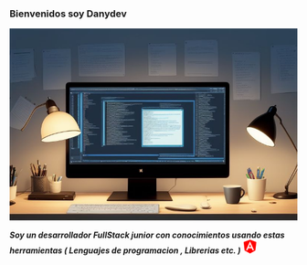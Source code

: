 ### Bienvenidos soy Danydev ###
![Drag Racing](banner.jpg)   

***Soy un desarrollador FullStack junior con conocimientos usando estas herramientas ( Lenguajes de programacion , Librerias etc. )***
![Texto alternativo](angular.svg)
